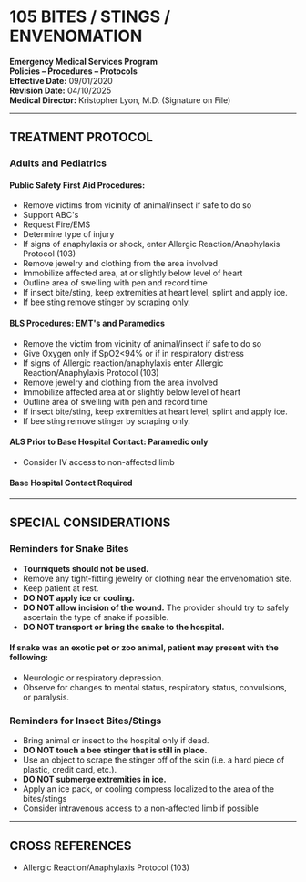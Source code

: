 # 105 BITES / STINGS / ENVENOMATION

**Emergency Medical Services Program**  
**Policies – Procedures – Protocols**  
**Effective Date:** 09/01/2020  
**Revision Date:** 04/10/2025  
**Medical Director:** Kristopher Lyon, M.D. (Signature on File)

---

## TREATMENT PROTOCOL

### Adults and Pediatrics

#### Public Safety First Aid Procedures:

- Remove victims from vicinity of animal/insect if safe to do so
- Support ABC's
- Request Fire/EMS
- Determine type of injury
- If signs of anaphylaxis or shock, enter Allergic Reaction/Anaphylaxis Protocol (103)
- Remove jewelry and clothing from the area involved
- Immobilize affected area, at or slightly below level of heart
- Outline area of swelling with pen and record time
- If insect bite/sting, keep extremities at heart level, splint and apply ice.
- If bee sting remove stinger by scraping only.

#### BLS Procedures: EMT's and Paramedics

- Remove the victim from vicinity of animal/insect if safe to do so
- Give Oxygen only if SpO2<94% or if in respiratory distress
- If signs of Allergic reaction/anaphylaxis enter Allergic Reaction/Anaphylaxis Protocol (103)
- Remove jewelry and clothing from the area involved
- Immobilize affected area at or slightly below level of heart
- Outline area of swelling with pen and record time
- If insect bite/sting, keep extremities at heart level, splint and apply ice.
- If bee sting remove stinger by scraping only.

#### ALS Prior to Base Hospital Contact: Paramedic only

- Consider IV access to non-affected limb

#### Base Hospital Contact Required

---

## SPECIAL CONSIDERATIONS

### Reminders for Snake Bites

- **Tourniquets should not be used.**
- Remove any tight-fitting jewelry or clothing near the envenomation site.
- Keep patient at rest.
- **DO NOT apply ice or cooling.**
- **DO NOT allow incision of the wound.** The provider should try to safely ascertain the type of snake if possible.
- **DO NOT transport or bring the snake to the hospital.**

#### If snake was an exotic pet or zoo animal, patient may present with the following:

- Neurologic or respiratory depression.
- Observe for changes to mental status, respiratory status, convulsions, or paralysis.

### Reminders for Insect Bites/Stings

- Bring animal or insect to the hospital only if dead.
- **DO NOT touch a bee stinger that is still in place.**
- Use an object to scrape the stinger off of the skin (i.e. a hard piece of plastic, credit card, etc.).
- **DO NOT submerge extremities in ice.**
- Apply an ice pack, or cooling compress localized to the area of the bites/stings
- Consider intravenous access to a non-affected limb if possible

---

## CROSS REFERENCES

- Allergic Reaction/Anaphylaxis Protocol (103)



